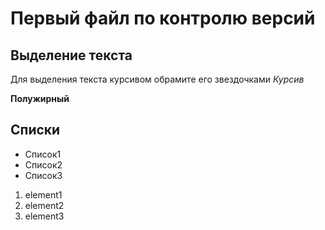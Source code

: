 # Первый файл по контролю версий

## Выделение текста

Для выделения текста курсивом обрамите его звездочками *Курсив*

**Полужирный**

## Списки

* Список1
* Список2
* Список3

1. element1
2. element2
3. element3
